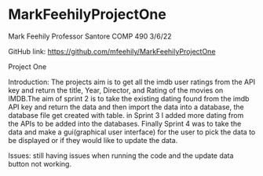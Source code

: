 # MarkFeehilyProjectOne
Mark Feehily 
Professor Santore 
COMP 490 
3/6/22

GitHub link: https://github.com/mfeehily/MarkFeehilyProjectOne
 
Project One

Introduction:
The projects aim is to get all the imdb user ratings from the API key and return the title, Year, Director, and Rating of the movies 
on IMDB.The aim of sprint 2 is to take the existing dating found from the imdb API key and return the data and then import the data into a database, the 
database file get created with table. in Sprint 3 I added more dating from the APIs to be added into the databases. Finally Sprint 4 was to take the data and 
make a gui(graphical user interface) for the user to pick the data to be displayed or if they would like to update the data. 

Issues:
still having issues when running the code and the update data button not working. 


